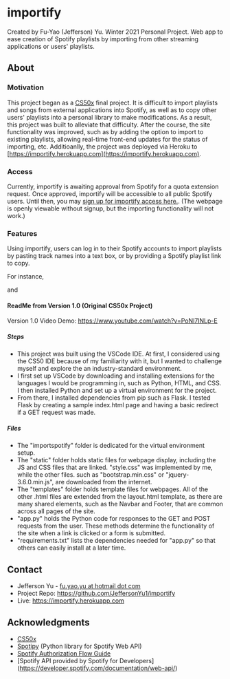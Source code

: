 # importify

Created by Fu-Yao (Jefferson) Yu. Winter 2021 Personal Project.
Web app to ease creation of Spotify playlists by importing from other streaming applications or users' playlists.

## About
### Motivation
This project began as a [CS50x](https://cs50.harvard.edu/x/) final project. It is difficult to import playlists and songs from external applications into Spotify, as well as to copy other users' playlists into a personal library to make modifications. As a result, this project was built to alleviate that difficulty. 
After the course, the site functionality was improved, such as by adding the option to import to existing playlists, allowing real-time front-end updates for the status of importing, etc. Additioanlly, the project was deployed via Heroku to [https://importify.herokuapp.com](https://importify.herokuapp.com).

### Access
Currently, importify is awaiting approval from Spotify for a quota extension request. Once approved, importify will be accessible to all public Spotify users. Until then, you may [sign up for importify access here.](https://forms.gle/xY4DoyqH7o9SVLYM6). (The webpage is openly viewable without signup, but the importing functionality will not work.)

### Features
Using importify, users can log in to their Spotify accounts to import playlists by pasting track names into a text box, or by providing a Spotify playlist link to copy. 

For instance,

and


#### ReadMe from Version 1.0 (Original CS50x Project)
Version 1.0 Video Demo: https://www.youtube.com/watch?v=PoNl7INLp-E

##### Steps
* This project was built using the VSCode IDE. At first, I considered using the CS50 IDE because of my familiarity with it, but I wanted to challenge myself and explore the an industry-standard environment.
* I first set up VSCode by downloading and installing extensions for the languages I would be programming in, such as Python, HTML, and CSS. I then installed Python and set up a virtual environment for the project.
* From there, I installed dependencies from pip such as Flask. I tested Flask by creating a sample index.html page and having a basic redirect if a GET request was made. 

##### Files
* The "importspotify" folder is dedicated for the virtual environment setup.
* The "static" folder holds static files for webpage display, including the JS and CSS files that are linked. "style.css" was implemented by me, while the other files. such as "bootstrap.min.css" or "jquery-3.6.0.min.js", are downloaded from the internet.
* The "templates" folder holds template files for webpages. All of the other .html files are extended from the layout.html template, as there are many shared elements, such as the Navbar and Footer, that are common across all pages of the site.
* "app.py" holds the Python code for responses to the GET and POST requests from the user. These methods determine the functionality of the site when a link is clicked or a form is submitted.
* "requirements.txt" lists the dependencies needed for "app.py" so that others can easily install at a later time. 

## Contact
* Jefferson Yu - [fu.yao.yu at hotmail dot com](mailto:fu.yao.yu@hotmail.com)
* Project Repo: https://github.com/JeffersonYu1/importify
* Live: https://importify.herokuapp.com

## Acknowledgments
* [CS50x](https://cs50.harvard.edu/x/)
* [Spotipy](https://spotipy.readthedocs.io/en/2.19.0/) (Python library for Spotify Web API)
* [Spotify Authorization Flow Guide](https://github.com/drshrey/spotify-flask-auth-example)
* [Spotify API provided by Spotify for Developers] (https://developer.spotify.com/documentation/web-api/)